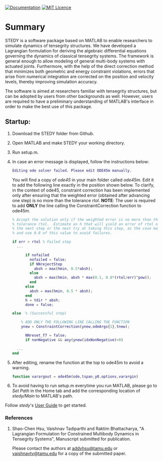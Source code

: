 [![Documentation](https://img.shields.io/badge/documentation-user_guide-brightgreen.svg)](UserGuide.md)
[![MIT Licence](https://img.shields.io/badge/license-MIT-yellowgreen.svg)](https://opensource.org/licenses/MIT/)
# Summary

STEDY is a software package based on MATLAB to enable researchers to simulate dynamics of tensegrity structures. We have developed a Lagrangian formulation for deriving the algebraic differential equations governing the dynamics of classical tensegrity systems. The framework is general enough to allow modeling of general multi-body systems with actuated joints. Furthermore, with the help of the direct correction method that minimizes both geometric and energy constraint violations, errors that arise from numerical integration are corrected on the position and velocity levels, thereby improving simulation accuracy.

The software is aimed at researchers familiar with tensegrity structures, but can be adopted by users from other backgrounds as well. However, users are required to have a preliminary understanding of MATLAB's interface in order to make the best use of this package.

## Startup:
1. Download the STEDY folder from Github.

2. Open MATLAB and make STEDY your working directory.

3. Run setup.m.

4. In case an error message is displayed, follow the instructions below:
    ```MATLAB
    Editing ode solver failed. Please edit ODE45m manually.
    ```
    You will find a copy of *ode45* in your main folder called *ode45m*. Edit it to add the following line exactly in the position shown below. To clarify, in the context of ode45, constraint correction has been implemented only after ensuring that the weighted error (obtained after advancing one step) is no more than the tolerance *rtol*.
    **NOTE**: The user is required to add **ONLY** the line calling the ConstraintCorrection function to ode45m.
    ```matlab
    % Accept the solution only if the weighted error is no more than the
    % tolerance rtol.  Estimate an h that will yield an error of rtol on
    % the next step or the next try at taking this step, as the case may be,
    % and use 0.8 of this value to avoid failures.

    if err > rtol % Failed step
      ...

          if nofailed
            nofailed = false;
            if NNrejectStep
              absh = max(hmin, 0.5*absh);
            else
              absh = max(hmin, absh * max(0.1, 0.8*(rtol/err)^pow));
            end
          else
            absh = max(hmin, 0.5 * absh);
          end
          h = tdir * absh;
          done = false;

    else  % (Successful step)

        % ADD ONLY THE FOLLOWING LINE CALLING THE FUNCTION
        ynew = ConstraintCorrection(ynew,odeArgs{1},tnew);

          NNreset_f7 = false;
          if nonNegative && any(ynew(idxNonNegative)<0)

      ...
    end
    ```
5. After editing, rename the function at the top to ode45m to avoid a warning.
    ```matlab
    function varargout = ode45m(ode,tspan,y0,options,varargin)
    ```

6. To avoid having to run setup.m everytime you run MATLAB, please go to *Set Path* in the Home tab and add the corresponding location of *stedy/Main* to MATLAB's path.

Follow *stedy*'s [User Guide] to get started.
### References
1. Shao-Chen Hsu, Vaishnav Tadiparthi and Raktim Bhattacharya, "A Lagrangian Formulation for Constrained Multibody Dynamics in Tensegrity Systems", Manuscript submitted for publication.

    Please contact the authors at addyhsu@tamu.edu or vaishnavtv@tamu.edu for a copy of the submitted paper.

[User Guide]: (UserGuide.md)
